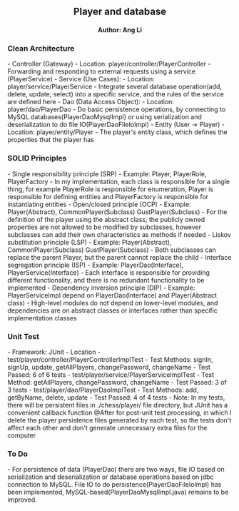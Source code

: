<center>
<h2>Player and database</h2>
<p></p>
<h4>Author: Ang Li</h4>
</center> 

<h3>Clean Architecture</h3>
- Controller (Gateway) 
  - Location: player/controller/PlayerController
  - Forwarding and responding to external requests using a service (PlayerService)
- Service (Use Cases):
  - Location: player/service/PlayerService
  - Integrate several database operation(add, delete, update, select) into a specific service, and the rules of the service are defined here
- Dao (Data Access Object):
  - Location: player/dao/PlayerDao
  - Do basic persistence operations, by connecting to MySQL databases(PlayerDaoMysqlImpl) or using serialization and deserialization to do file IO(PlayerDaoFileIoImpl)
- Entity (User -> Player)
  - Location: player/entity/Player
  - The player's entity class, which defines the properties that the player has

<h3>SOLID Principles</h3>
- Single responsibility principle (SRP)
  - Example: Player, PlayerRole, PlayerFactory
  - In my implementation, each class is responsible for a single thing, for example PlayerRole is responsible for enumeration, Player is responsible for defining entities and PlayerFactory is responsible for instantiating entities
- Open/closed principle (OCP)
  - Example: Player(Abstract), CommonPlayer(Subclass) GustPlayer(Subclass)
  - For the definition of the player using the abstract class, the publicly owned properties are not allowed to be modified by subclasses, however subclasses can add their own characteristics as methods if needed
- Liskov substitution principle (LSP)
  - Example: Player(Abstract), CommonPlayer(Subclass) GustPlayer(Subclass)
  - Both subclasses can replace the parent Player, but the parent cannot replace the child
- Interface segregation principle (ISP)
  - Example: PlayerDao(Interface), PlayerService(Interface)
  - Each interface is responsible for providing different functionality, and there is no redundant functionality to be implemented
- Dependency inversion principle (DIP)
  - Example: PlayerServiceImpl depend on PlayerDao(Interface) and Player(Abstract class)
  - High-level modules do not depend on lower-level modules, and dependencies are on abstract classes or interfaces rather than specific implementation classes

<h3>Unit Test</h3>
- Framework: JUnit
- Location
  - test/player/controller/PlayerControllerImplTest 
    - Test Methods: signIn, signUp, update, getAllPlayers, changePassword, changeName 
    - Test Passed: 6 of 6 tests
  - test/player/service/PlayerServiceImplTest
    - Test Method: getAllPlayers, changePassword, changeName
    - Test Passed: 3 of 3 tests
  - test/player/dao/PlayerDaoImplTest
    - Test Methods: add, getByName, delete, update
    - Test Passed: 4 of 4 tests
- Note: In my tests, there will be persistent files in ./chess/player/ file directory, but JUnit has a convenient callback function @After for post-unit test processing, in which I delete the player persistence files generated by each test, so the tests don't affect each other and don't generate unnecessary extra files for the computer

<h3>To Do</h3>
 - For persistence of data (PlayerDao) there are two ways, file IO based on serialization and deserialization or database operations based on jdbc connection to MySQL. File IO to do persistence(PlayerDaoFileIoImpl) has been implemented, MySQL-based(PlayerDaoMysqlImpl.java) remains to be improved.

